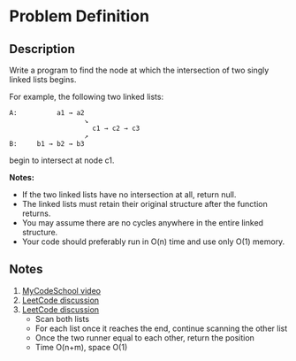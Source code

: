 # Problem Definition

## Description

Write a program to find the node at which the intersection of two singly linked lists begins.

For example, the following two linked lists:

```text
A:          a1 → a2
                   ↘
                     c1 → c2 → c3
                   ↗
B:     b1 → b2 → b3
```

begin to intersect at node c1.

**Notes:**

* If the two linked lists have no intersection at all, return null.
* The linked lists must retain their original structure after the function returns.
* You may assume there are no cycles anywhere in the entire linked structure.
* Your code should preferably run in O(n) time and use only O(1) memory.

## Notes

1. [MyCodeSchool video](https://www.youtube.com/watch?v=gE0GopCq378)
1. [LeetCode discussion](https://leetcode.com/problems/intersection-of-two-linked-lists/discuss/49785)
1. [LeetCode discussion](https://leetcode.com/problems/intersection-of-two-linked-lists/discuss/49805)
    * Scan both lists
    * For each list once it reaches the end, continue scanning the other list
    * Once the two runner equal to each other, return the position
    * Time O(n+m), space O(1)